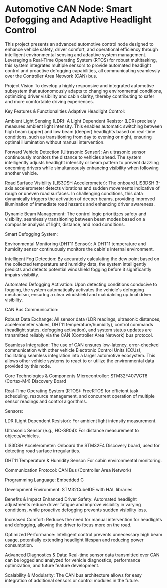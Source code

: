 # Automotive CAN Node: Smart Defogging and Adaptive Headlight Control
This project presents an advanced automotive control node designed to enhance vehicle safety, driver comfort, and operational efficiency through intelligent environmental sensing and adaptive system management. Leveraging a Real-Time Operating System (RTOS) for robust multitasking, this system integrates multiple sensors to provide automated headlight control and proactive defogging capabilities, all communicating seamlessly over the Controller Area Network (CAN) bus.

Project Vision
To develop a highly responsive and integrated automotive subsystem that autonomously adapts to changing environmental conditions, optimizing driver visibility and cabin clarity, thereby contributing to safer and more comfortable driving experiences.

Key Features & Functionalities
Adaptive Headlight Control:

Ambient Light Sensing (LDR): A Light Dependent Resistor (LDR) precisely measures ambient light intensity. This enables automatic switching between high beam (upper) and low beam (deeper) headlights based on real-time conditions, such as transitioning from day to evening or night, ensuring optimal illumination without manual intervention.

Forward Vehicle Detection (Ultrasonic Sensor): An ultrasonic sensor continuously monitors the distance to vehicles ahead. The system intelligently adjusts headlight intensity or beam pattern to prevent dazzling oncoming drivers while simultaneously enhancing visibility when following another vehicle.

Road Surface Visibility (LIS3DSH Accelerometer): The onboard LIS3DSH 3-axis accelerometer detects vibrations and sudden movements indicative of rough or uneven road surfaces. In challenging conditions, this data dynamically triggers the activation of deeper beams, providing improved illumination of immediate road hazards and enhancing driver awareness.

Dynamic Beam Management: The control logic prioritizes safety and visibility, seamlessly transitioning between beam modes based on a composite analysis of light, distance, and road conditions.

Smart Defogging System:

Environmental Monitoring (DHT11 Sensor): A DHT11 temperature and humidity sensor continuously monitors the cabin's internal environment.

Intelligent Fog Detection: By accurately calculating the dew point based on the collected temperature and humidity data, the system intelligently predicts and detects potential windshield fogging before it significantly impairs visibility.

Automated Defogging Activation: Upon detecting conditions conducive to fogging, the system automatically activates the vehicle's defogging mechanism, ensuring a clear windshield and maintaining optimal driver visibility.

CAN Bus Communication:

Robust Data Exchange: All sensor data (LDR readings, ultrasonic distances, accelerometer values, DHT11 temperature/humidity), control commands (headlight states, defogging activation), and system status updates are transmitted reliably via the CAN (Controller Area Network) bus protocol.

Seamless Integration: The use of CAN ensures low-latency, error-checked communication with other vehicle Electronic Control Units (ECUs), facilitating seamless integration into a larger automotive ecosystem. This allows other vehicle systems to react to or utilize the environmental data provided by this node.

Core Technologies & Components
Microcontroller: STM32F407VGT6 (Cortex-M4) Discovery Board

Real-Time Operating System (RTOS): FreeRTOS for efficient task scheduling, resource management, and concurrent operation of multiple sensor readings and control algorithms.

Sensors:

LDR (Light Dependent Resistor): For ambient light intensity measurement.

Ultrasonic Sensor (e.g., HC-SR04): For distance measurement to objects/vehicles.

LIS3DSH Accelerometer: Onboard the STM32F4 Discovery board, used for detecting road surface irregularities.

DHT11 Temperature & Humidity Sensor: For cabin environmental monitoring.

Communication Protocol: CAN Bus (Controller Area Network)

Programming Language: Embedded C

Development Environment: STM32CubeIDE with HAL libraries

Benefits & Impact
Enhanced Driver Safety: Automated headlight adjustments reduce driver fatigue and improve visibility in varying conditions, while proactive defogging prevents sudden visibility loss.

Increased Comfort: Reduces the need for manual intervention for headlights and defogging, allowing the driver to focus more on the road.

Optimized Performance: Intelligent control prevents unnecessary high beam usage, potentially extending headlight lifespan and reducing power consumption.

Advanced Diagnostics & Data: Real-time sensor data transmitted over CAN can be logged and analyzed for vehicle diagnostics, performance optimization, and future feature development.

Scalability & Modularity: The CAN bus architecture allows for easy integration of additional sensors or control modules in the future.
